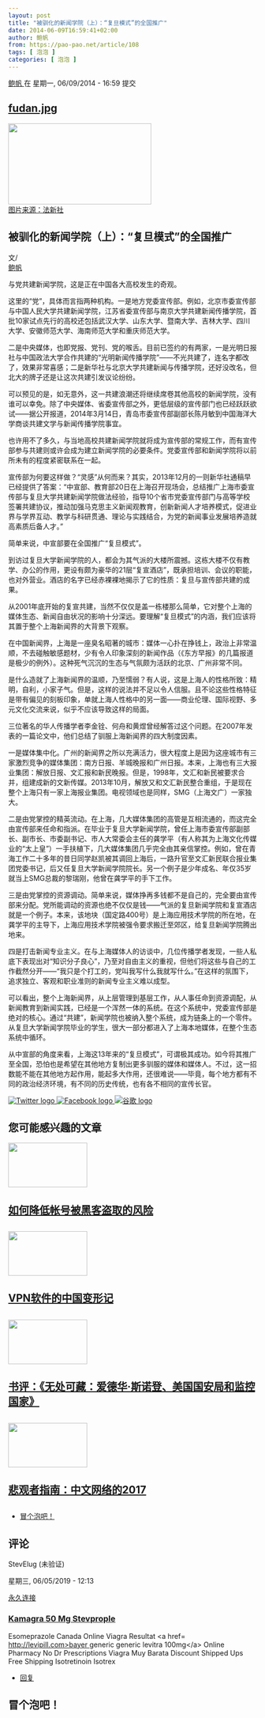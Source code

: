 ```yaml
---
layout: post
title: "被驯化的新闻学院（上）：“复旦模式”的全国推广"
date: 2014-06-09T16:59:41+02:00
author: 鲍帆
from: https://pao-pao.net/article/108
tags: [ 泡泡 ]
categories: [ 泡泡 ]
---
```


<section class="clearfix" id="content" role="main">
 <div class="region region-content">
  <div class="block block-system" id="block-system-main">
   <div class="content">
    <div about="/article/108" class="node node-pao-pao-article node-promoted node-full view-mode-full clearfix" id="node-108" typeof="sioc:Item foaf:Document">
     <span class="rdf-meta element-hidden" content="被驯化的新闻学院（上）：“复旦模式”的全国推广  " property="dc:title">
     </span>
     <span class="rdf-meta element-hidden" content="1" datatype="xsd:integer" property="sioc:num_replies">
     </span>
     <div class="submitted">
      <span content="2014-06-09T16:59:41+02:00" datatype="xsd:dateTime" property="dc:date dc:created" rel="sioc:has_creator">
       <a about="/author/148" class="username" datatype="" href="/author/148" property="foaf:name" title="查看用户资料" typeof="sioc:UserAccount" xml:lang="">
        鲍帆
       </a>
       在 星期一, 06/09/2014 - 16:59 提交
      </span>
     </div>
     <div class="content">
      <div class="field field-name-field-image field-type-image field-label-hidden">
       <div class="field-items">
        <div class="field-item even">
         <div class="file file-image file-image-jpeg" id="file-233--2">
          <h2 class="element-invisible">
           <a href="/file/233">
            fudan.jpg
           </a>
          </h2>
          <div class="content">
           <img alt="" height="164" src="https://pao-pao.net/sites/pao-pao.net/files/styles/article_detail/public/fudan_0.jpg?itok=nGF1P0EV" title="" typeof="foaf:Image" width="290"/>
           <div class="field field-name-field-image-source field-type-link-field field-label-hidden">
            <div class="field-items">
             <div class="field-item even">
              <a href="https://www.anpfoto.nl/search.pp?page=1&amp;ShowPicture=4875485&amp;pos=11">
               图片来源：法新社
              </a>
             </div>
            </div>
           </div>
          </div>
         </div>
        </div>
       </div>
      </div>
      <div class="field field-name-title field-type-ds field-label-hidden">
       <div class="field-items">
        <div class="field-item even" property="dc:title">
         <h1 class="page-title">
          被驯化的新闻学院（上）：“复旦模式”的全国推广
         </h1>
        </div>
       </div>
      </div>
      <div class="field-name-author">
       <div class="label-inline">
        文/
       </div>
       <a about="/author/148" class="username" datatype="" href="/author/148" property="foaf:name" title="查看用户资料" typeof="sioc:UserAccount" xml:lang="">
        鲍帆
       </a>
      </div>
      <div class="field field-name-body field-type-text-with-summary field-label-hidden">
       <div class="field-items">
        <div class="field-item even" property="content:encoded">
         <p>
          与党共建新闻学院，这是正在中国各大高校发生的奇观。
         </p>
         <p>
         </p>
         <p>
          这里的“党”，具体而言指两种机构。一是地方党委宣传部。例如，北京市委宣传部与中国人民大学共建新闻学院，江苏省委宣传部与南京大学共建新闻传播学院，首批10家试点先行的高校还包括武汉大学、山东大学、暨南大学、吉林大学、四川大学、安徽师范大学、海南师范大学和重庆师范大学。
         </p>
         <p>
         </p>
         <p>
          二是中央媒体，也即党报、党刊、党的喉舌。目前已签约的有两家，一是光明日报社与中国政法大学合作共建的“光明新闻传播学院”——不光共建了，连名字都改了，效果非常喜感；二是新华社与北京大学共建新闻与传播学院，还好没改名，但北大的牌子还是让这次共建引发议论纷纷。
         </p>
         <p>
         </p>
         <p>
          可以预见的是，如无意外，这一共建浪潮还将继续席卷其他高校的新闻学院，没有谁可以幸免。除了中央媒体、省委宣传部之外，更低层级的宣传部门也已经跃跃欲试——据公开报道，2014年3月14日，青岛市委宣传部副部长陈月敏到中国海洋大学商谈共建文学与新闻传播学院事宜。
         </p>
         <p>
         </p>
         <p>
          也许用不了多久，与当地高校共建新闻学院就将成为宣传部的常规工作，而有宣传部参与共建则或许会成为建立新闻学院的必要条件。党委宣传部和新闻学院将以前所未有的程度紧密联系在一起。
         </p>
         <p>
         </p>
         <p>
          宣传部为何要这样做？“灵感”从何而来？其实，2013年12月的一则新华社通稿早已经提供了答案：“中宣部、教育部20日在上海召开现场会，总结推广上海市委宣传部与复旦大学共建新闻学院做法经验，指导10个省市党委宣传部门与高等学校签署共建协议，推动加强马克思主义新闻观教育，创新新闻人才培养模式，促进业界与学界互动、教学与科研贯通、理论与实践结合，为党的新闻事业发展培养造就高素质后备人才。”
         </p>
         <p>
         </p>
         <p>
          简单来说，中宣部要在全国推广“复旦模式”。
         </p>
         <p>
         </p>
         <p>
          到访过复旦大学新闻学院的人，都会为其气派的大楼所震撼。这栋大楼不仅有教学、办公的作用，更设有颇为豪华的21层“复宣酒店”，既承担培训、会议的职能，也对外营业。酒店的名字已经赤裸裸地揭示了它的性质：复旦与宣传部共建的成果。
         </p>
         <p>
         </p>
         <p>
          从2001年底开始的复宣共建，当然不仅仅是盖一栋楼那么简单，它对整个上海的媒体生态、新闻自由状况的影响十分深远。要理解“复旦模式”的内涵，我们应该将其置于整个上海新闻界的大背景下观察。
         </p>
         <p>
         </p>
         <p>
          在中国新闻界，上海是一座臭名昭著的城市：媒体一心扑在挣钱上，政治上非常温顺，不去碰触敏感题材，少有令人印象深刻的新闻作品（《东方早报》的几篇报道是极少的例外）。这种死气沉沉的生态与气氛颇为活跃的北京、广州非常不同。
         </p>
         <p>
         </p>
         <p>
          是什么造就了上海新闻界的温顺，乃至懦弱？有人说，这是上海人的性格所致：精明，自利，小家子气。但是，这样的说法并不足以令人信服。且不论这些性格特征是带有偏见的刻板印象，单就上海人性格中的另一面——商业伦理、国际视野、多元文化交流来说，似乎不应该导致这样的局面。
         </p>
         <p>
         </p>
         <p>
          三位著名的华人传播学者李金铨、何舟和黄煜曾经解答过这个问题。在2007年发表的一篇论文中，他们总结了驯服上海新闻界的四大制度因素。
         </p>
         <p>
         </p>
         <p>
          一是媒体集中化。广州的新闻界之所以充满活力，很大程度上是因为这座城市有三家激烈竞争的媒体集团：南方日报、羊城晚报和广州日报。本来，上海也有三大报业集团：解放日报、文汇报和新民晚报。但是，1998年，文汇和新民被要求合并，组建成新的文新传媒。2013年10月，解放又和文汇新民整合重组，于是现在整个上海只有一家上海报业集团。电视领域也是同样，SMG（上海文广）一家独大。
         </p>
         <p>
         </p>
         <p>
          二是由党掌控的精英流动。在上海，几大媒体集团的高管是互相流通的，而这完全由宣传部来任命和指派。在毕业于复旦大学新闻学院，曾任上海市委宣传部副部长、副市长、市委副书记、市人大常委会主任的龚学平（有人称其为上海文化传媒业的“太上皇”）一手扶植下，几大媒体集团几乎完全由其亲信掌控。例如，曾在青海工作二十多年的昔日同学赵凯被其调回上海后，一路升官至文汇新民联合报业集团党委书记，后又任复旦大学新闻学院院长。另一个例子是少年成名、年仅35岁就当上SMG总裁的黎瑞刚，他曾在龚学平的手下工作。
         </p>
         <p>
         </p>
         <p>
          三是由党掌控的资源调动。简单来说，媒体挣再多钱都不是自己的，完全要由宣传部来分配。党所能调动的资源也绝不仅仅是钱——气派的复旦新闻学院和复宣酒店就是一个例子。本来，该地块（国定路400号）是上海应用技术学院的所在地，在龚学平的主导下，上海应用技术学院被强令要求搬迁至郊区，给复旦新闻学院腾出地来。
         </p>
         <p>
         </p>
         <p>
          四是打击新闻专业主义。在与上海媒体人的访谈中，几位传播学者发现，一些人私底下表现出对“知识分子良心”，乃至对自由主义的重视，但他们将这些与自己的工作截然分开——“我只是个打工的，党叫我写什么我就写什么。”在这样的氛围下，追求独立、客观和职业准则的新闻专业主义难以成型。
         </p>
         <p>
         </p>
         <p>
          可以看出，整个上海新闻界，从上层管理到基层工作，从人事任命到资源调配，从新闻教育到新闻实践，已经是一个浑然一体的系统。在这个系统中，党委宣传部是绝对的核心。通过“共建”，新闻学院也被纳入整个系统，成为链条上的一个零件。从复旦大学新闻学院毕业的学生，很大一部分都进入了上海本地媒体，在整个生态系统中循环。
         </p>
         <p>
         </p>
         <p>
          从中宣部的角度来看，上海这13年来的“复旦模式”，可谓极其成功。如今将其推广至全国，恐怕也是希望在其他地方复制出更多驯服的媒体和媒体人。不过，这一招数能不能在其他地方起作用，能起多大作用，还很难说——毕竟，每个地方都有不同的政治经济环境，有不同的历史传统，也有各不相同的宣传长官。
         </p>
         <p>
         </p>
         <p>
         </p>
        </div>
       </div>
      </div>
      <div class="field field-name-service-links-displays-group field-type-ds field-label-hidden">
       <div class="field-items">
        <div class="field-item even">
         <div class="service-links">
          <a class="service-links-twitter" href="https://twitter.com/share?url=https%3A//pao-pao.net/article/108&amp;text=%E8%A2%AB%E9%A9%AF%E5%8C%96%E7%9A%84%E6%96%B0%E9%97%BB%E5%AD%A6%E9%99%A2%EF%BC%88%E4%B8%8A%EF%BC%89%EF%BC%9A%E2%80%9C%E5%A4%8D%E6%97%A6%E6%A8%A1%E5%BC%8F%E2%80%9D%E7%9A%84%E5%85%A8%E5%9B%BD%E6%8E%A8%E5%B9%BF%20%20" rel="nofollow" title="Share this on Twitter">
           <img alt="Twitter logo" src="https://pao-pao.net/sites/pao-pao.net/themes/rnw_paopao/servicelinks/png/twitter.png" typeof="foaf:Image"/>
          </a>
          <a class="service-links-facebook" href="https://www.facebook.com/sharer.php?u=https%3A//pao-pao.net/article/108&amp;t=%E8%A2%AB%E9%A9%AF%E5%8C%96%E7%9A%84%E6%96%B0%E9%97%BB%E5%AD%A6%E9%99%A2%EF%BC%88%E4%B8%8A%EF%BC%89%EF%BC%9A%E2%80%9C%E5%A4%8D%E6%97%A6%E6%A8%A1%E5%BC%8F%E2%80%9D%E7%9A%84%E5%85%A8%E5%9B%BD%E6%8E%A8%E5%B9%BF%20%20" rel="nofollow" title="Share on Facebook">
           <img alt="Facebook logo" src="https://pao-pao.net/sites/pao-pao.net/themes/rnw_paopao/servicelinks/png/facebook.png" typeof="foaf:Image"/>
          </a>
          <a class="service-links-google" href="https://www.google.com/bookmarks/mark?op=add&amp;bkmk=https%3A//pao-pao.net/article/108&amp;title=%E8%A2%AB%E9%A9%AF%E5%8C%96%E7%9A%84%E6%96%B0%E9%97%BB%E5%AD%A6%E9%99%A2%EF%BC%88%E4%B8%8A%EF%BC%89%EF%BC%9A%E2%80%9C%E5%A4%8D%E6%97%A6%E6%A8%A1%E5%BC%8F%E2%80%9D%E7%9A%84%E5%85%A8%E5%9B%BD%E6%8E%A8%E5%B9%BF%20%20" rel="nofollow" title="Bookmark this post on Google">
           <img alt="谷歌 logo" src="https://pao-pao.net/sites/pao-pao.net/themes/rnw_paopao/servicelinks/png/google.png" typeof="foaf:Image"/>
          </a>
         </div>
        </div>
       </div>
      </div>
     </div>
     <div class="block block-views related" id="block-views-articles-related-block-1">
      <h2>
       您可能感兴趣的文章
      </h2>
      <div class="content">
       <div class="view view-articles-related view-id-articles_related view-display-id-block_1 related promoted view-dom-id-569ec78028e29a9bf55202a05428cacd">
        <div class="view-content">
         <div class="views-row views-row-1 views-row-odd views-row-first">
          <div class="ds-2col node node-pao-pao-article node-promoted view-mode-home_promoted_block_ clearfix">
           <div class="group-left">
            <div class="field field-name-field-image field-type-image field-label-hidden">
             <div class="field-items">
              <div class="field-item even">
               <a href="/article/450">
                <img height="90" src="https://pao-pao.net/sites/pao-pao.net/files/styles/home_promoted/public/gongji_0.png?itok=4CLZa8Ed" typeof="foaf:Image" width="160"/>
               </a>
              </div>
             </div>
            </div>
           </div>
           <div class="group-right">
            <div class="field field-name-field-promotitle field-type-text field-label-hidden">
             <div class="field-items">
              <div class="field-item even">
               <h2>
                <a href="/article/450">
                 如何降低帐号被黑客盗取的风险
                </a>
                <h2>
                </h2>
               </h2>
              </div>
             </div>
            </div>
           </div>
          </div>
         </div>
         <div class="views-row views-row-2 views-row-even">
          <div class="ds-2col node node-pao-pao-article view-mode-home_promoted_block_ clearfix">
           <div class="group-left">
            <div class="field field-name-field-image field-type-image field-label-hidden">
             <div class="field-items">
              <div class="field-item even">
               <a href="/article/37">
                <img height="90" src="https://pao-pao.net/sites/pao-pao.net/files/styles/home_promoted/public/gfwcircumvention2.png?itok=WxME-QnW" typeof="foaf:Image" width="160"/>
               </a>
              </div>
             </div>
            </div>
           </div>
           <div class="group-right">
            <div class="field field-name-field-promotitle field-type-text field-label-hidden">
             <div class="field-items">
              <div class="field-item even">
               <h2>
                <a href="/article/37">
                 VPN软件的中国变形记
                </a>
                <h2>
                </h2>
               </h2>
              </div>
             </div>
            </div>
           </div>
          </div>
         </div>
         <div class="views-row views-row-3 views-row-odd">
          <div class="ds-2col node node-pao-pao-article node-promoted view-mode-home_promoted_block_ clearfix">
           <div class="group-left">
            <div class="field field-name-field-image field-type-image field-label-hidden">
             <div class="field-items">
              <div class="field-item even">
               <a href="/article/465">
                <img height="90" src="https://pao-pao.net/sites/pao-pao.net/files/styles/home_promoted/public/reporters_18003653.jpg?itok=rQT3inKp" typeof="foaf:Image" width="160"/>
               </a>
              </div>
             </div>
            </div>
           </div>
           <div class="group-right">
            <div class="field field-name-field-promotitle field-type-text field-label-hidden">
             <div class="field-items">
              <div class="field-item even">
               <h2>
                <a href="/article/465">
                 书评：《无处可藏：爱德华·斯诺登、美国国安局和监控国家》
                </a>
                <h2>
                </h2>
               </h2>
              </div>
             </div>
            </div>
           </div>
          </div>
         </div>
         <div class="views-row views-row-4 views-row-even views-row-last">
          <div class="ds-2col node node-pao-pao-article node-promoted node-sticky view-mode-home_promoted_block_ clearfix">
           <div class="group-left">
            <div class="field field-name-field-image field-type-image field-label-hidden">
             <div class="field-items">
              <div class="field-item even">
               <a href="/article/770">
                <img height="90" src="https://pao-pao.net/sites/pao-pao.net/files/styles/home_promoted/public/tou__19.jpg?itok=_8R9QyUV" typeof="foaf:Image" width="160"/>
               </a>
              </div>
             </div>
            </div>
           </div>
           <div class="group-right">
            <div class="field field-name-field-promotitle field-type-text field-label-hidden">
             <div class="field-items">
              <div class="field-item even">
               <h2>
                <a href="/article/770">
                 悲观者指南：中文网络的2017
                </a>
                <h2>
                </h2>
               </h2>
              </div>
             </div>
            </div>
           </div>
          </div>
         </div>
        </div>
       </div>
      </div>
     </div>
     <!-- /.block -->
     <ul class="links inline">
      <li class="comment-add first last active">
       <a class="active" href="/article/108#comment-form" title="分享您有关本文的看法与观点。">
        冒个泡吧！
       </a>
      </li>
     </ul>
     <div class="comment-wrapper" id="comments">
      <h2 class="title">
       评论
      </h2>
      <a id="comment-26926">
      </a>
      <div about="/comment/26926#comment-26926" class="comment comment-by-anonymous clearfix" typeof="sioc:Post sioct:Comment">
       <div class="attribution">
        <div class="comment-submitted">
         <p class="commenter-name">
          <span rel="sioc:has_creator">
           <span class="username" datatype="" property="foaf:name" typeof="sioc:UserAccount" xml:lang="">
            StevElug (未验证)
           </span>
          </span>
         </p>
         <p class="comment-time">
          <span content="2019-06-05T12:13:47+02:00" datatype="xsd:dateTime" property="dc:date dc:created">
           星期三, 06/05/2019 - 12:13
          </span>
         </p>
         <p class="comment-permalink">
          <a class="permalink" href="/comment/26926#comment-26926" rel="bookmark">
           永久连接
          </a>
         </p>
        </div>
       </div>
       <div class="comment-text">
        <div class="comment-arrow">
        </div>
        <h3 datatype="" property="dc:title">
         <a class="permalink" href="/comment/26926#comment-26926" rel="bookmark">
          Kamagra 50 Mg Stevprople
         </a>
        </h3>
        <div class="content">
         <span class="rdf-meta element-hidden" rel="sioc:reply_of" resource="/article/108">
         </span>
         <div class="field field-name-comment-body field-type-text-long field-label-hidden">
          <div class="field-items">
           <div class="field-item even" property="content:encoded">
            <p>
             Esomeprazole Canada Online Viagra Resultat  &lt;a href=
             <a href="http://levipill.com&gt;bayer">
              http://levipill.com&gt;bayer
             </a>
             generic generic levitra 100mg&lt;/a&gt; Online Pharmacy No Dr Prescriptions Viagra Muy Barata Discount Shipped Ups Free Shipping Isotretinoin Isotrex
            </p>
           </div>
          </div>
         </div>
        </div>
        <!-- /.content -->
        <ul class="links inline">
         <li class="comment-reply first last">
          <a href="/comment/reply/108/26926">
           回复
          </a>
         </li>
        </ul>
       </div>
       <!-- /.comment-text -->
      </div>
      <h2 class="title comment-form">
       冒个泡吧！
      </h2>
     </div>
    </div>
   </div>
  </div>
  <!-- /.block -->
 </div>
 <!-- /.region -->
</section>

